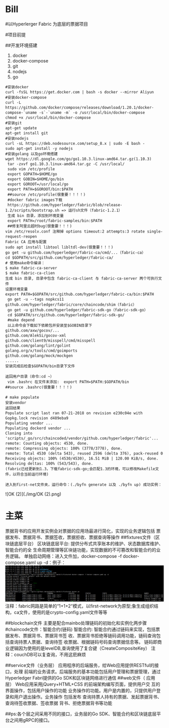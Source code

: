 # Bill
#以Hyperlerger Fabric 为底层的票据项目

#项目前提

##开发环境搭建
1. docker
2. docker-compose
3. git
4. nodejs
5. go
```
#安装docker
curl -fsSL https://get.docker.com | bash -s docker --mirror Aliyun
#安装docker-compose
curl -L https://github.com/docker/compose/releases/download/1.20.1/docker-compose-`uname -s`-`uname -m` -o /usr/local/bin/docker-compose
chmod +x /usr/local/bin/docker-compose
#安装git
apt-get update
apt-get install git
#安装nodejs
curl -sL https://deb.nodesource.com/setup_8.x | sudo -E bash -
sudo apt-get install -y nodejs
#安装golang 以及go环境搭建
wget https://dl.google.com/go/go1.10.3.linux-amd64.tar.gz(1.10.3)
 tar -zxvf go1.10.3.linux-amd64.tar.gz -C /usr/local/
 sudo vim /etc/profile
 export GOPATH=$HOME/go
 export GOBIN=$HOME/go/bin
 export GOROOT=/usr/local/go
 export PATH=$GOROOT/bin:$PATH
 ##source /etc/profile(很重要！！！！)
 #docker fabric images下载
 https://github.com/hyperledger/fabric/blob/release-1.2/scripts/bootstrap.sh => 运行sh文件（fabric-1.2.1）
 生成 bin 目录，添加到环境变量
 export PATH=/root/fabric-samples/bin:$PATH
 ##修复阿里云超时bug(很重要！！！)
vim /etc/resolv.conf 注释掉 options timeout:2 attempts:3 rotate single-request-reopen 
Fabric CA 应用与配置
sudo apt install libtool libltdl-dev(很重要！！！)
go get -u github.com/hyperledger/fabric-ca/cmd/...（fabric-ca）
cd $GOPATH/src/github.com/hyperledger/fabric-ca/
# 使用make命令编译：
$ make fabric-ca-server 
$ make fabric-ca-clien
生成 bin 目录, 目录中包含 fabric-ca-client 与 fabric-ca-server 两个可执行文件
设置环境变量
export PATH=$GOPATH/src/github.com/hyperledger/fabric-ca/bin:$PATH
 go get -u --tags nopkcs11 github.com/hyperledger/fabric/core/chaincode/shim（fabric）
 go get -u github.com/hyperledger/fabric-sdk-go（fabric-sdk-go）
 cd $GOPATH/src/github.com/hyperledger/fabric-sdk-go/
 #make depend 
 以上命令会下载如下依赖包并安装至$GOBIN目录下
github.com/axw/gocov/...
github.com/AlekSi/gocov-xml
github.com/client9/misspell/cmd/misspell
github.com/golang/lint/golint
golang.org/x/tools/cmd/goimports
github.com/golang/mock/mockgen
......
安装完成后检查$GOPATH/bin目录下文件

返回用户目录（命令:cd ~）
 vim .bashrc 在文件末添加:  export PATH=$PATH:$GOPATH/bin
##source .bashrc(很重要！！！！)

# make populate
安装vendor
返回结果
Populate script last ran 07-21-2018 on revision e230c04e with Gopkg.lock revision d489eba9
Populating vendor ...
Populating dockerd vendor ...
Cloning into 'scripts/_go/src/chaincoded/vendor/github.com/hyperledger/fabric'...
remote: Counting objects: 4530, done.
remote: Compressing objects: 100% (3778/3778), done.
remote: Total 4530 (delta 543), reused 2596 (delta 376), pack-reused 0
Receiving objects: 100% (4530/4530), 16.51 MiB | 120.00 KiB/s, done.
Resolving deltas: 100% (543/543), done.
(fabric已经更新到1.3，下载fabric-sdk-go;会匹配1.3的环境，可以修改Makefile文件，以符合当前运行环境)

进入到first-net文件夹，运行命令：(./byfn generate 以及 ./byfn up) 成功实例：
```
![OK (2)](./img/OK (2).png)
# 主菜
票据背书的应用开发实例会对票据的应用场最进行简化，实现的业务逻辑包括 票据发布、票据背书、票据签收，票据拒收、票据查询等操作
##fixtures文件（区块链底层平台）
区块链底层平台: 提供分布式共享账本的维护、状态数据库维护、智能合约的全 生命周期管理等区块链功能，实现数据的不可篡改和智能合约的业务逻辑。
单独启动网络：进入文件加，docker-compose -f docker-compose.yaml up -d：例子：
![fabric](./img/fabric.png)
注释：fabric网路是简单的“1+1+2“模式，以first-network为原型;象生成组织结构，ca文件，使用的是crypto-config.yaml文件等等

##blockchain文件
主要是配合mainbo处理链码的初始化和实例化两步骤
#chaincode文件：智能合约(链码)
智能合约: 智能合约通过链码来实现，包括票据发布、票据背书、票据背书签 收、票据背书拒绝等链码调用功能，链码查询包括查询持票人票据、查询待签 收票据、根据链码号码查询票据信息等。
链码即商业逻辑因为使用的是levelDB,查询使用了复合键（CreateCompositeKey）
注释：couchDB可以复查询，不用这麽麻烦

##service文件（业务层）
应用程序的后端服务，给Web应用提供RESTful的接口，处理 前端的业务请求。后端服务的基本功能包括用户管理和票据管理，通过 Hyperledger Fabri提供的Go SDK和区块链网络进行通信
##web文件（ 应用层）
Web应用采用jQuery+HTML+CSS 的前端架构编写页面，提供用户交 互的界面操作，包括用户操作的功能 业务操作的功能。用户是内置的，只提供用户登录和用户退出操作。业务操作 包括发布 查询持票人持有的票据、发起票据背书、查询待签收票据、签收票据 背书、拒绝票据背书等功能

##ps:各个层之间采用不同的接口，业务层的Go SDK、智能合约和区块链底层平台之间用gRPC的接口。

